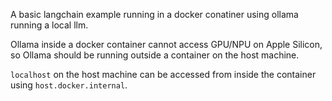 A basic langchain example running in a docker conatiner using ollama running a local llm.

Ollama inside a docker container cannot access GPU/NPU on
Apple Silicon, so Ollama should be running outside a container on the host machine.

`localhost` on the host machine can be accessed from inside the container using `host.docker.internal`.
